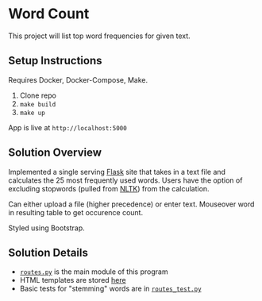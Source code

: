 # Word Count

This project will list top word frequencies for given text.

## Setup Instructions

Requires Docker, Docker-Compose, Make.

1. Clone repo
1. `make build`
1. `make up`

App is live at `http://localhost:5000`

## Solution Overview

Implemented a single serving [Flask](http://flask.pocoo.org/) site that takes in a text file and calculates the 25 most frequently used words. Users have the option of excluding stopwords (pulled from [NLTK](http://www.nltk.org/book/)) from the calculation.

Can either upload a file (higher precedence) or enter text. Mouseover word in resulting table to get occurence count.

Styled using Bootstrap.

## Solution Details

* [`routes.py`](https://github.com/alysivji/word-count/blob/master/app/routes.py) is the main module of this program
* HTML templates are stored [here](https://github.com/alysivji/word-count/tree/master/app/templates)
* Basic tests for "stemming" words are in [`routes_test.py`](https://github.com/alysivji/word-count/blob/master/tests/routes_test.py)
